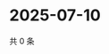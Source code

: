 # 2025-07-10

共 0 条

<!-- BEGIN ZHIHUQUESTIONS -->
<!-- 最后更新时间 Thu Jul 10 2025 16:16:42 GMT+0800 (China Standard Time) -->

<!-- END ZHIHUQUESTIONS -->
